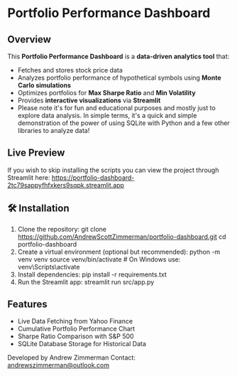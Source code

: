 # Portfolio Performance Dashboard

## Overview
This **Portfolio Performance Dashboard** is a **data-driven analytics tool** that:
 - Fetches and stores stock price data
 - Analyzes portfolio performance of hypothetical symbols using **Monte Carlo simulations**
 - Optimizes portfolios for **Max Sharpe Ratio** and **Min Volatility**
 - Provides **interactive visualizations** via **Streamlit**
 - Please note it's for fun and educational purposes and mostly just to explore data analysis.
In simple terms, it's a quick and simple demonstration of the power of using SQLite with Python and a few other libraries to analyze data!

## Live Preview
If you wish to skip installing the scripts you can view the project through Streamlit here: https://portfolio-dashboard-2tc79sappyfhfxkers9sqpk.streamlit.app

## 🛠 Installation
1. Clone the repository:
git clone https://github.com/AndrewScottZimmerman/portfolio-dashboard.git
cd portfolio-dashboard
2. Create a virtual environment (optional but recommended):
python -m venv venv
source venv/bin/activate  # On Windows use: venv\Scripts\activate
3. Install dependencies:
pip install -r requirements.txt
4. Run the Streamlit app:
streamlit run src/app.py

## Features
- Live Data Fetching from Yahoo Finance
- Cumulative Portfolio Performance Chart
- Sharpe Ratio Comparison with S&P 500
- SQLite Database Storage for Historical Data

Developed by Andrew Zimmerman
Contact: andrewszimmerman@outlook.com
